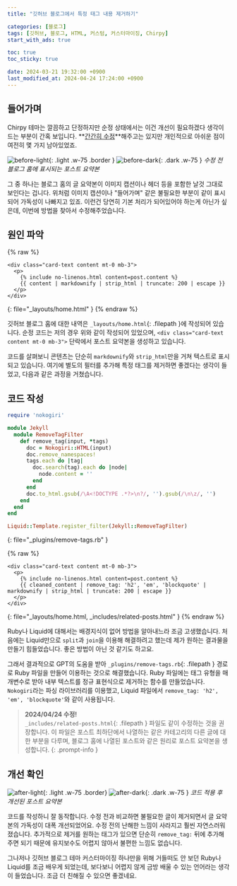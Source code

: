 ```yaml
---
title: "깃허브 블로그에서 특정 태그 내용 제거하기"

categories: [블로그]
tags: [깃허브, 블로그, HTML, 커스텀, 커스터마이징, Chirpy]
start_with_ads: true

toc: true
toc_sticky: true

date: 2024-03-21 19:32:00 +0900
last_modified_at: 2024-04-24 17:24:00 +0900
---
```


## **들어가며**

Chirpy 테마는 깔끔하고 단정하지만 순정 상태에서는 이건 개선이 필요하겠다 생각이 드는 부분이 간혹 보입니다. **[간간히 수정](https://hynrng.github.io/posts/first-blog-customization/)**해주고는 있지만 개인적으로 아쉬운 점이 여전히 몇 가지 남아있었죠.

![before-light](/2024-03-21-blog-content-remove/before-light.webp){: .light .w-75 .border }
![before-dark](/2024-03-21-blog-content-remove/before-dark.webp){: .dark .w-75 }
_수정 전 블로그 홈에 표시되는 포스트 요약본_

그 중 하나는 블로그 홈의 글 요약본이 이미지 캡션이나 헤더 등을 포함한 날것 그대로 보인다는 겁니다. 위처럼 이미지 캡션이나 "들어가며" 같은 불필요한 부분이 같이 표시되어 가독성이 나빠지고 있죠. 이런건 당연히 기본 처리가 되어있어야 하는게 아닌가 싶은데, 이번에 방법을 찾아서 수정해주었습니다.

## **원인 파악**

{% raw %}
```liquid
<div class="card-text content mt-0 mb-3">
  <p>
    {% include no-linenos.html content=post.content %}
    {{ content | markdownify | strip_html | truncate: 200 | escape }}
  </p>
</div>
```
{: file="_layouts/home.html" }
{% endraw %}

깃허브 블로그 홈에 대한 내역은 `_layouts/home.html`{: .filepath }에 작성되어 있습니다. 순정 코드는 저의 경우 위와 같이 작성되어 있었으며, `<div class="card-text content mt-0 mb-3">` 단락에서 포스트 요약본을 생성하고 있습니다.

코드를 살펴보니 콘텐츠는 단순히 `markdownify`와 `strip_html`만을 거쳐 텍스트로 표시되고 있습니다. 여기에 별도의 필터를 추가해 특정 태그를 제거하면 좋겠다는 생각이 들었고, 다음과 같은 과정을 거쳤습니다.

## **코드 작성**

```ruby
require 'nokogiri'

module Jekyll
  module RemoveTagFilter
    def remove_tag(input, *tags)
      doc = Nokogiri::HTML(input)
      doc.remove_namespaces!
      tags.each do |tag|
        doc.search(tag).each do |node|
          node.content = ''
        end
      end
      doc.to_html.gsub(/\A<!DOCTYPE .*?>\n?/, '').gsub(/\n\z/, '')
    end
  end
end

Liquid::Template.register_filter(Jekyll::RemoveTagFilter)
```
{: file="_plugins/remove-tags.rb" }

{% raw %}
```liquid
<div class="card-text content mt-0 mb-3">
  <p>
    {% include no-linenos.html content=post.content %}
    {{ cleaned_content | remove_tag: 'h2', 'em', 'blockquote' | markdownify | strip_html | truncate: 200 | escape }}
  </p>
</div>
```
{: file="_layouts/home.html, _includes/related-posts.html" }
{% endraw %}

Ruby나 Liquid에 대해서는 배경지식이 없어 방법을 알아내느라 조금 고생했습니다. 처음에는 Liquid만으로 `split`과 `join`을 이용해 해결하려고 했는데 제가 원하는 결과물을 만들기 힘들었습니다. 좋은 방법이 아닌 것 같기도 하고요.

그래서 결과적으로 GPT의 도움을 받아 `_plugins/remove-tags.rb`{: .filepath } 경로로 Ruby 파일을 만들어 이용하는 것으로 해결했습니다. Ruby 파일에는 태그 유형을 매개변수로 받아 내부 텍스트를 정규 표현식으로 제거하는 함수를 만들었습니다. `Nokogiri`라는 파싱 라이브러리를 이용했고, Liquid 파일에서 `remove_tag: 'h2', 'em', 'blockquote'`와 같이 사용됩니다.

> **2024/04/24 수정!**  
`_includes/related-posts.html`{: .filepath } 파일도 같이 수정하는 것을 권장합니다. 이 파일은 포스트 최하단에서 나열하는 같은 카테고리의 다른 글에 대한 부분을 다루며, 블로그 홈에 나열된 포스트와 같은 원리로 포스트 요약본을 생성합니다.
{: .prompt-info }

## **개선 확인**

![after-light](/2024-03-21-blog-content-remove/after-light.webp){: .light .w-75 .border}
![after-dark](/2024-03-21-blog-content-remove/after-dark.webp){: .dark .w-75 }
_코드 적용 후 개선된 포스트 요약본_

코드를 작성하니 잘 동작합니다. 수정 전과 비교하면 불필요한 글이 제거되면서 글 요약본의 가독성이 대폭 개선되었어요. 수정 전의 난해한 느낌이 사라지고 훨씬 자연스러워졌습니다. 추가적으로 제거를 원하는 태그가 있으면 단순히 `remove_tag:` 뒤에 추가해주면 되기 때문에 유지보수도 어렵지 않아서 불편한 느낌도 없습니다.

그나저나 깃허브 블로그 테마 커스터마이징 하나만을 위해 거들떠도 안 보던 Ruby나 Liquid를 조금 배우게 되었는데, 보다보니 어렵지 않게 금방 배울 수 있는 언어라는 생각이 들었습니다. 조금 더 친해질 수 있으면 좋겠네요.